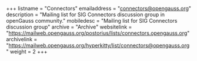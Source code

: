 +++
listname = "Connectors"
emailaddress = "connectors@opengauss.org"
description = "Mailing list for SIG Connectors discussion group in openGauss community."
mobiledesc = "Mailing list for SIG Connectors discussion group"
archive = "Archive"
websitelink = "https://mailweb.opengauss.org/postorius/lists/connectors.opengauss.org"
archivelink = "https://mailweb.opengauss.org/hyperkitty/list/connectors@opengauss.org"
weight =  2
+++